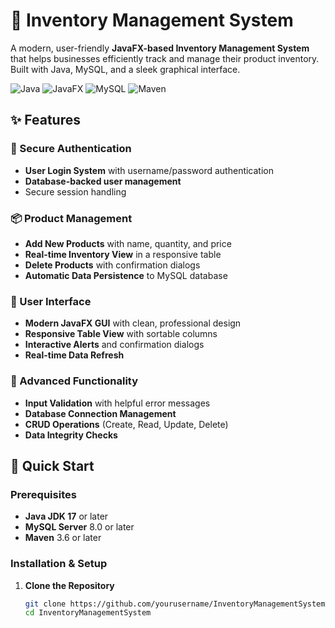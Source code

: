 # 🏪 Inventory Management System

A modern, user-friendly **JavaFX-based Inventory Management System** that helps businesses efficiently track and manage their product inventory. Built with Java, MySQL, and a sleek graphical interface.

![Java](https://img.shields.io/badge/Java-17-orange?style=for-the-badge&logo=java)
![JavaFX](https://img.shields.io/badge/JavaFX-21-blue?style=for-the-badge&logo=javafx)
![MySQL](https://img.shields.io/badge/MySQL-8.0-blue?style=for-the-badge&logo=mysql)
![Maven](https://img.shields.io/badge/Maven-3.8-red?style=for-the-badge&logo=apache-maven)

## ✨ Features

### 🔐 Secure Authentication
- **User Login System** with username/password authentication
- **Database-backed user management**
- Secure session handling

### 📦 Product Management
- **Add New Products** with name, quantity, and price
- **Real-time Inventory View** in a responsive table
- **Delete Products** with confirmation dialogs
- **Automatic Data Persistence** to MySQL database

### 🎯 User Interface
- **Modern JavaFX GUI** with clean, professional design
- **Responsive Table View** with sortable columns
- **Interactive Alerts** and confirmation dialogs
- **Real-time Data Refresh**

### 🔧 Advanced Functionality
- **Input Validation** with helpful error messages
- **Database Connection Management**
- **CRUD Operations** (Create, Read, Update, Delete)
- **Data Integrity Checks**

## 🚀 Quick Start

### Prerequisites
- **Java JDK 17** or later
- **MySQL Server** 8.0 or later
- **Maven** 3.6 or later

### Installation & Setup

1. **Clone the Repository**
   ```bash
   git clone https://github.com/yourusername/InventoryManagementSystem.git
   cd InventoryManagementSystem
